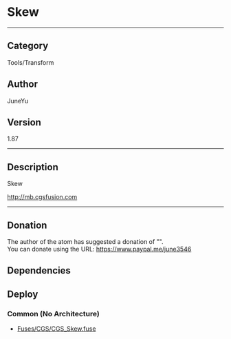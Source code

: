 # Skew
___

## Category
Tools/Transform

## Author
JuneYu

## Version
1.87

___

## Description
<p>Skew</p>
<p><a href="http://mb.cgsfusion.com">http://mb.cgsfusion.com</a></p>

___

## Donation
The author of the atom has suggested a donation of "".  
You can donate using the URL: <a href="https://www.paypal.me/june3546" class="button">https://www.paypal.me/june3546</a>
## Dependencies

## Deploy

### Common (No Architecture)

<ul>
<li><a href="https://gitlab.com/WeSuckLess/Reactor/-/blob/master/Atoms/com.JuneYu.Skew/Fuses/CGS/CGS_Skew.fuse?ref_type=heads">Fuses/CGS/CGS_Skew.fuse</a></li>
</ul>
